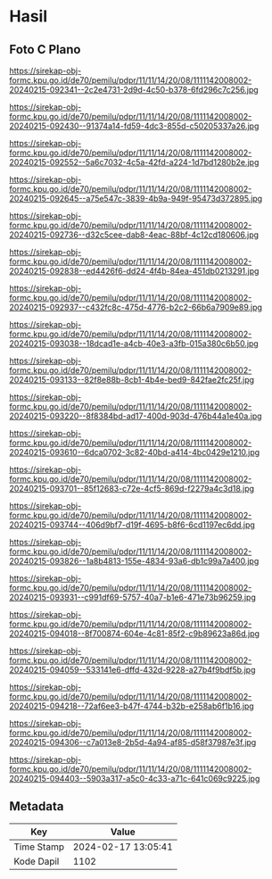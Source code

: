 # Hasil

## Foto C Plano

https://sirekap-obj-formc.kpu.go.id/de70/pemilu/pdpr/11/11/14/20/08/1111142008002-20240215-092341--2c2e4731-2d9d-4c50-b378-6fd296c7c256.jpg

https://sirekap-obj-formc.kpu.go.id/de70/pemilu/pdpr/11/11/14/20/08/1111142008002-20240215-092430--91374a14-fd59-4dc3-855d-c50205337a26.jpg

https://sirekap-obj-formc.kpu.go.id/de70/pemilu/pdpr/11/11/14/20/08/1111142008002-20240215-092552--5a6c7032-4c5a-42fd-a224-1d7bd1280b2e.jpg

https://sirekap-obj-formc.kpu.go.id/de70/pemilu/pdpr/11/11/14/20/08/1111142008002-20240215-092645--a75e547c-3839-4b9a-949f-95473d372895.jpg

https://sirekap-obj-formc.kpu.go.id/de70/pemilu/pdpr/11/11/14/20/08/1111142008002-20240215-092736--d32c5cee-dab8-4eac-88bf-4c12cd180606.jpg

https://sirekap-obj-formc.kpu.go.id/de70/pemilu/pdpr/11/11/14/20/08/1111142008002-20240215-092838--ed4426f6-dd24-4f4b-84ea-451db0213291.jpg

https://sirekap-obj-formc.kpu.go.id/de70/pemilu/pdpr/11/11/14/20/08/1111142008002-20240215-092937--c432fc8c-475d-4776-b2c2-66b6a7909e89.jpg

https://sirekap-obj-formc.kpu.go.id/de70/pemilu/pdpr/11/11/14/20/08/1111142008002-20240215-093038--18dcad1e-a4cb-40e3-a3fb-015a380c6b50.jpg

https://sirekap-obj-formc.kpu.go.id/de70/pemilu/pdpr/11/11/14/20/08/1111142008002-20240215-093133--82f8e88b-8cb1-4b4e-bed9-842fae2fc25f.jpg

https://sirekap-obj-formc.kpu.go.id/de70/pemilu/pdpr/11/11/14/20/08/1111142008002-20240215-093220--8f8384bd-ad17-400d-903d-476b44a1e40a.jpg

https://sirekap-obj-formc.kpu.go.id/de70/pemilu/pdpr/11/11/14/20/08/1111142008002-20240215-093610--6dca0702-3c82-40bd-a414-4bc0429e1210.jpg

https://sirekap-obj-formc.kpu.go.id/de70/pemilu/pdpr/11/11/14/20/08/1111142008002-20240215-093701--85f12683-c72e-4cf5-869d-f2279a4c3d18.jpg

https://sirekap-obj-formc.kpu.go.id/de70/pemilu/pdpr/11/11/14/20/08/1111142008002-20240215-093744--406d9bf7-d19f-4695-b8f6-6cd1197ec6dd.jpg

https://sirekap-obj-formc.kpu.go.id/de70/pemilu/pdpr/11/11/14/20/08/1111142008002-20240215-093826--1a8b4813-155e-4834-93a6-db1c99a7a400.jpg

https://sirekap-obj-formc.kpu.go.id/de70/pemilu/pdpr/11/11/14/20/08/1111142008002-20240215-093931--c991df69-5757-40a7-b1e6-471e73b96259.jpg

https://sirekap-obj-formc.kpu.go.id/de70/pemilu/pdpr/11/11/14/20/08/1111142008002-20240215-094018--8f700874-604e-4c81-85f2-c9b89623a86d.jpg

https://sirekap-obj-formc.kpu.go.id/de70/pemilu/pdpr/11/11/14/20/08/1111142008002-20240215-094059--533141e6-dffd-432d-9228-a27b4f9bdf5b.jpg

https://sirekap-obj-formc.kpu.go.id/de70/pemilu/pdpr/11/11/14/20/08/1111142008002-20240215-094218--72af6ee3-b47f-4744-b32b-e258ab6f1b16.jpg

https://sirekap-obj-formc.kpu.go.id/de70/pemilu/pdpr/11/11/14/20/08/1111142008002-20240215-094306--c7a013e8-2b5d-4a94-af85-d58f37987e3f.jpg

https://sirekap-obj-formc.kpu.go.id/de70/pemilu/pdpr/11/11/14/20/08/1111142008002-20240215-094403--5903a317-a5c0-4c33-a71c-641c069c9225.jpg


## Metadata

| Key        | Value               |
| ---------- | ------------------- |
| Time Stamp | 2024-02-17 13:05:41 |
| Kode Dapil | 1102                |




